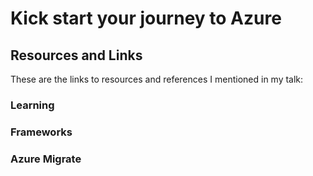 # Kick start your journey to Azure


## Resources and Links

These are the links to resources and references I mentioned in my talk:

### Learning


### Frameworks


### Azure Migrate
